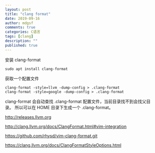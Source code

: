 ```yaml
---
layout: post
title: "clang format"
date: 2019-09-16
author: mdgsf
comments: true
categories: C语言
tags: [clang]
description: ""
published: true
---
```


安装 clang-format

```
sudo apt install clang-format
```

获取一个配置文件

```
clang-format -style=llvm -dump-config > .clang-format
clang-format -style=google -dump-config > .clang-format
```

clang-format 会自动查找 .clang-format 配置文件，当前目录找不到会找父目录。
所以可以在 HOME 目录下生成一个 .clang-format。

http://releases.llvm.org

http://clang.llvm.org/docs/ClangFormat.html#vim-integration

https://github.com/rhysd/vim-clang-format.git

https://clang.llvm.org/docs/ClangFormatStyleOptions.html

